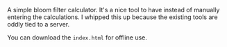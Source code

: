 
A simple bloom filter calculator. It's a nice tool to have instead of manually
entering the calculations. I whipped this up because the existing tools are
oddly tied to a server.

You can download the `index.html` for offline use.
